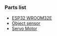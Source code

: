 ### Parts list

- [ESP32 WROOM32E](https://www.aliexpress.com/item/1005005559263643.html?spm=a2g0o.order_list.order_list_main.11.398c1802mA6GBA)
- [Object sensor](https://www.ardboard.com/index.php?route=product/product&product_id=279&search=%D0%B8%D0%BD%D1%84%D1%80%D0%B0%D1%87%D0%B5%D1%80%D0%B2%D0%B5%D0%BD)
- [Servo Motor](https://www.ardboard.com/index.php?route=product/product&product_id=61)